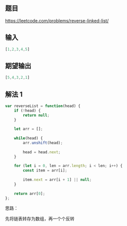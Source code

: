 ## 题目

https://leetcode.com/problems/reverse-linked-list/ 

## 输入

```js
[1,2,3,4,5]
```

## 期望输出

```js
[5,4,3,2,1]
```

## 解法 1

```js
var reverseList = function(head) {
    if (!head) {
        return null;
    }
    
    let arr = [];
    
    while(head) {
        arr.unshift(head);
        
        head = head.next;
    }
    
    for (let i = 0, len = arr.length; i < len; i++) {
        const item = arr[i];
        
        item.next = arr[i + 1] || null;
    }
    
    return arr[0];
};
```

思路：

先将链表转存为数组，再一个个反转
